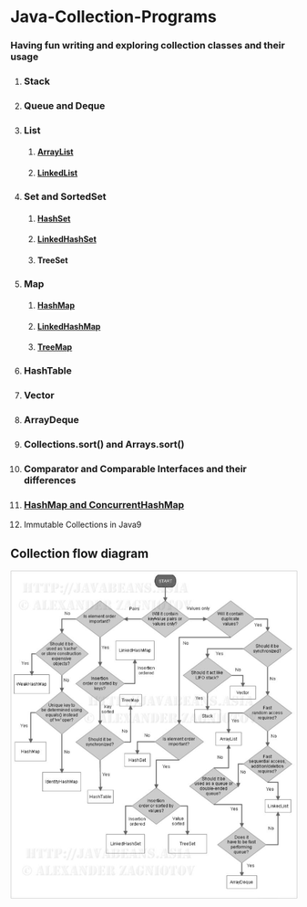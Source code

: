 # Java-Collection-Programs
### Having fun writing and exploring collection classes and their usage
1. ### Stack
2. ### Queue and Deque
3. ### List
   1. #### [ArrayList](https://medium.com/@basecs101/comparing-arraylist-and-linkedlist-in-java-latest-2b133b29489f)
   2. #### [LinkedList](https://medium.com/@basecs101/comparing-arraylist-and-linkedlist-in-java-latest-2b133b29489f)
4. ### Set and SortedSet
   1. #### [HashSet](https://medium.com/@basecs101/internal-working-of-hashset-in-java-interview-question-129bdd31fc60)
   2. #### [LinkedHashSet](https://medium.com/@basecs101/complete-guide-on-linkedhashmap-in-java-latest-a923833afde0)
   3. #### TreeSet
5. ### Map
   1. #### [HashMap](https://medium.com/@basecs101/internal-working-of-hashmap-in-java-latest-updated-4c2708f76d2c)
   2. #### [LinkedHashMap](https://medium.com/@basecs101/complete-guide-on-linkedhashmap-in-java-latest-a923833afde0)
   3. #### [TreeMap](https://medium.com/@basecs101/treemap-in-java-collection-framework-interview-question-a3f81c7aaa84)
6. ### HashTable
7. ### Vector
8. ### ArrayDeque
9. ### Collections.sort(<List>) and Arrays.sort(<Array>)
10. ### Comparator and Comparable Interfaces and their differences
11. ### [HashMap and ConcurrentHashMap](https://medium.com/@basecs101/comparing-hashmap-and-concurrenthashmap-in-java-latest-98fc845ec70c)
12. Immutable Collections in Java9
## Collection flow diagram

![Flow Diagram](collections.jpg)

